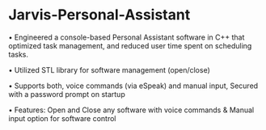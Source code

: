 # Jarvis-Personal-Assistant

• Engineered a console-based Personal Assistant software in C++ that optimized task management, and reduced
user time spent on scheduling tasks.

• Utilized STL library for software management (open/close)

• Supports both, voice commands (via eSpeak) and manual input, Secured with a password prompt on startup

• Features: Open and Close any software with voice commands & Manual input option for software control
